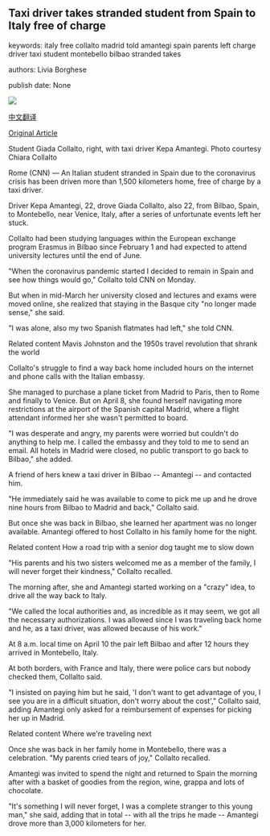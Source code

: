 ## Taxi driver takes stranded student from Spain to Italy free of charge

keywords: italy free collalto madrid told amantegi spain parents left charge driver taxi student montebello bilbao stranded takes

authors: Livia Borghese

publish date: None

![](https://cdn.cnn.com/cnnnext/dam/assets/200420135851-taxi-driver-student-super-tease.jpg)

[中文翻译](Taxi%20driver%20takes%20stranded%20student%20from%20Spain%20to%20Italy%20free%20of%20charge_zh.md)

[Original Article](https://edition.cnn.com/travel/article/free-taxi-ride-spain-to-italy-trnd/index.html)

Student Giada Collalto, right, with taxi driver Kepa Amantegi. Photo courtesy Chiara Collalto

Rome (CNN) — An Italian student stranded in Spain due to the coronavirus crisis has been driven more than 1,500 kilometers home, free of charge by a taxi driver.

Driver Kepa Amantegi, 22, drove Giada Collalto, also 22, from Bilbao, Spain, to Montebello, near Venice, Italy, after a series of unfortunate events left her stuck.

Collalto had been studying languages within the European exchange program Erasmus in Bilbao since February 1 and had expected to attend university lectures until the end of June.

"When the coronavirus pandemic started I decided to remain in Spain and see how things would go," Collalto told CNN on Monday.

But when in mid-March her university closed and lectures and exams were moved online, she realized that staying in the Basque city "no longer made sense," she said.

"I was alone, also my two Spanish flatmates had left," she told CNN.

Related content Mavis Johnston and the 1950s travel revolution that shrank the world

Collalto's struggle to find a way back home included hours on the internet and phone calls with the Italian embassy.

She managed to purchase a plane ticket from Madrid to Paris, then to Rome and finally to Venice. But on April 8, she found herself navigating more restrictions at the airport of the Spanish capital Madrid, where a flight attendant informed her she wasn't permitted to board.

"I was desperate and angry, my parents were worried but couldn't do anything to help me. I called the embassy and they told to me to send an email. All hotels in Madrid were closed, no public transport to go back to Bilbao," she added.

A friend of hers knew a taxi driver in Bilbao -- Amantegi -- and contacted him.

"He immediately said he was available to come to pick me up and he drove nine hours from Bilbao to Madrid and back," Collalto said.

But once she was back in Bilbao, she learned her apartment was no longer available. Amantegi offered to host Collalto in his family home for the night.

Related content How a road trip with a senior dog taught me to slow down

"His parents and his two sisters welcomed me as a member of the family, I will never forget their kindness," Collalto recalled.

The morning after, she and Amantegi started working on a "crazy" idea, to drive all the way back to Italy.

"We called the local authorities and, as incredible as it may seem, we got all the necessary authorizations. I was allowed since I was traveling back home and he, as a taxi driver, was allowed because of his work."

At 8 a.m. local time on April 10 the pair left Bilbao and after 12 hours they arrived in Montebello, Italy.

At both borders, with France and Italy, there were police cars but nobody checked them, Collalto said.

"I insisted on paying him but he said, 'I don't want to get advantage of you, I see you are in a difficult situation, don't worry about the cost'," Collalto said, adding Amantegi only asked for a reimbursement of expenses for picking her up in Madrid.

Related content Where we're traveling next

Once she was back in her family home in Montebello, there was a celebration. "My parents cried tears of joy," Collalto recalled.

Amantegi was invited to spend the night and returned to Spain the morning after with a basket of goodies from the region, wine, grappa and lots of chocolate.

"It's something I will never forget, I was a complete stranger to this young man," she said, adding that in total -- with all the trips he made -- Amantegi drove more than 3,000 kilometers for her.